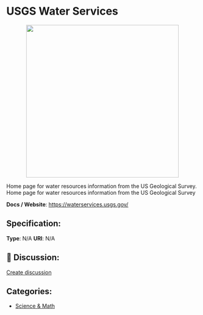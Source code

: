 # USGS Water Services
<p align="center">
    <img width="400" src="https://raw.githubusercontent.com/apis-list/apis-list/apis/usgs-water-services/logo_256x256.png" />
</p>

Home page for water resources information from the US Geological Survey.  Home page for water resources information from the US Geological Survey

**Docs / Website**: https://waterservices.usgs.gov/

## Specification:
**Type**:  N/A 
**URI**:  N/A 

## 💬 Discussion:
[Create discussion](link)

## Categories:
- [Science & Math](https://github.com/apis-list/apis-list#science-and-math)





